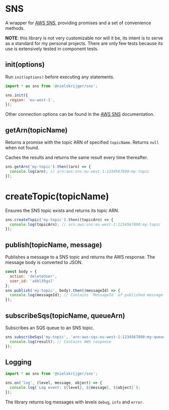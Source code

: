 # SNS

A wrapper for [AWS SNS](http://docs.aws.amazon.com/AWSJavaScriptSDK/latest/AWS/SNS.html), providing promises and a set of convenience methods.

**NOTE**: this library is not very customizable nor will it be, its intent is to serve as a standard for my personal projects. There are only few tests because its use is extensively tested in component tests.

## init(options)

Run `init(options)` before executing any statements.

```js
import * as sns from '@nielskrijger/sns';

sns.init({
  region: 'eu-west-1',
});
```

Other connection options can be found in the [AWS SNS](http://docs.aws.amazon.com/AWSJavaScriptSDK/latest/AWS/SNS.html) documentation.

## getArn(topicName)

Returns a promise with the topic ARN of specified `topicName`. Returns `null` when not found.

Caches the results and returns the same result every time thereafter.

```js
sns.getArn('my-topic').then((arn) => {
  console.log(arn); // arn:aws:sns:eu-west-1:1234567890:my-topic
});
```

# createTopic(topicName)

Ensures the SNS topic exists and returns its topic ARN.

```js
sns.createTopic('my-topic').then((topicArn) => {
  console.log(topicArn); // arn:aws:sns:eu-west-1:1234567890:my-topic
});
```

## publish(topicName, message)

Publishes a message to a SNS topic and returns the AWS response. The message body is converted to JSON.

```js
const body = {
  action: 'deleteUser',
  user_id: 'a4bl35gsl'
};
sns.publish('my-topic', body).then((messageId) => {
  console.log(messageId); // Contains `MessageId` of published message
});
```

## subscribeSqs(topicName, queueArn)

Subscribes an SQS queue to an SNS topic.

```js
sns.subscribeSqs('my-topic', 'arn:aws:sqs:eu-west-1:1234567890:my-queue').then((result) => {
  console.log(result); // Contains AWS response
});
```

## Logging

```js
import * as sns from '@nielskrijger/sns';

sns.on('log', (level, message, object) => {
  console.log(`Log event: ${level}, ${message}, ${object}`);
});
```

The library returns log messages with levels `debug`, `info` and `error`.
